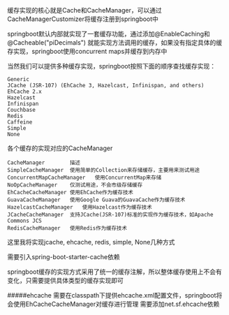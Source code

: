 缓存实现的核心就是Cache和CacheManager，可以通过CacheManagerCustomizer将缓存注册到springboot中

springboot默认内部就实现了一套缓存功能，通过添加@EnableCaching和@Cacheable("piDecimals")
就能实现方法调用的缓存，如果没有指定具体的缓存实现，springboot使用concurrent maps并缓存到内存中

当然我们可以提供多种缓存实现，springboot按照下面的顺序查找缓存实现：
```
Generic
JCache (JSR-107) (EhCache 3, Hazelcast, Infinispan, and others)
EhCache 2.x
Hazelcast
Infinispan
Couchbase
Redis
Caffeine
Simple
None
```

各个缓存的实现对应的CacheManager
```
CacheManager	    描述
SimpleCacheManager	使用简单的Collection来存储缓存，主要用来测试用途
ConcurrentMapCacheManager	使用ConcurrentMap来存储
NoOpCacheManager	仅测试用途，不会市级存储缓存
EhCacheCacheManager	使用EhCache作为缓存技术
GuavaCacheManager	使用Google Guava的GuavaCache作为缓存技术
HazelcastCacheManager	使用Hazelcast作为缓存技术
JCacheCacheManager	支持JCache(JSR-107)标准的实现作为缓存技术，如Apache Commons JCS
RedisCacheManager	使用Redis作为缓存技术
```

这里我将实现jcache, ehcache, redis, simple, None几种方式

需要引入spring-boot-starter-cache依赖

springboot缓存的实现方式采用了统一的缓存注解，所以整体缓存使用上不会有变化，只需要提供具体类型的缓存实现即可


#####ehcache
需要在classpath下提供ehcache.xml配置文件，springboot将会使用EhCacheCacheManager对缓存进行管理
需要添加net.sf.ehcache依赖



